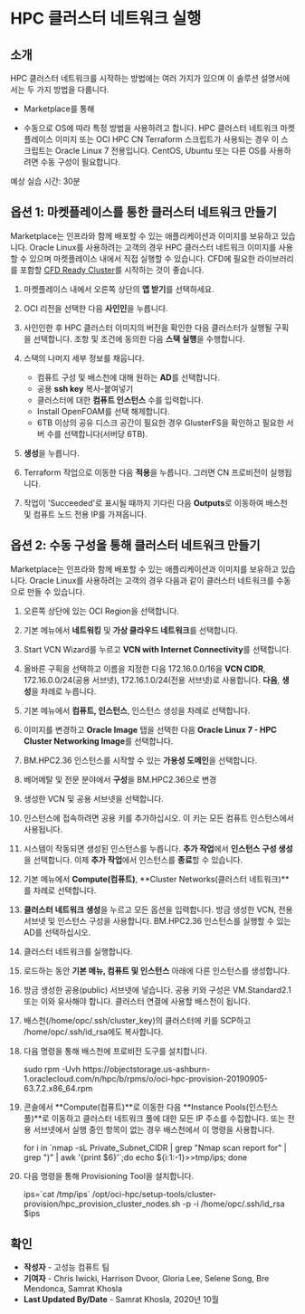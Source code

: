 # HPC 클러스터 네트워크 실행

## 소개

HPC 클러스터 네트워크를 시작하는 방법에는 여러 가지가 있으며 이 솔루션 설명서에서는 두 가지 방법을 다룹니다.

*   Marketplace를 통해
    
*   수동으로 OS에 따라 특정 방법을 사용하려고 합니다. HPC 클러스터 네트워크 마켓플레이스 이미지 또는 OCI HPC CN Terraform 스크립트가 사용되는 경우 이 스크립트는 Oracle Linux 7 전용입니다. CentOS, Ubuntu 또는 다른 OS를 사용하려면 수동 구성이 필요합니다.
    

예상 실습 시간: 30분

## **옵션 1**: 마켓플레이스를 통한 클러스터 네트워크 만들기

Marketplace는 인프라와 함께 배포할 수 있는 애플리케이션과 이미지를 보유하고 있습니다. Oracle Linux를 사용하려는 고객의 경우 HPC 클러스터 네트워크 이미지를 사용할 수 있으며 마켓플레이스 내에서 직접 실행할 수 있습니다. CFD에 필요한 라이브러리를 포함할 [CFD Ready Cluster](https://cloudmarketplace.oracle.com/marketplace/en_US/listing/75645211)를 시작하는 것이 좋습니다.

1.  마켓플레이스 내에서 오른쪽 상단의 **앱 받기**를 선택하세요.
    
2.  OCI 리전을 선택한 다음 **사인인**을 누릅니다.
    
3.  사인인한 후 HPC 클러스터 이미지의 버전을 확인한 다음 클러스터가 실행될 구획을 선택합니다. 조항 및 조건에 동의한 다음 **스택 실행**을 수행합니다.
    
4.  스택의 나머지 세부 정보를 채웁니다.
    
    *   컴퓨트 구성 및 배스천에 대해 원하는 **AD**를 선택합니다.
    *   공용 **ssh key** 복사-붙여넣기
    *   클러스터에 대한 **컴퓨트 인스턴스** 수를 입력합니다.
    *   Install OpenFOAM를 선택 해제합니다.
    *   6TB 이상의 공유 디스크 공간이 필요한 경우 GlusterFS을 확인하고 필요한 서버 수를 선택합니다(서버당 6TB).
5.  **생성**을 누릅니다.
    
6.  Terraform 작업으로 이동한 다음 **적용**을 누릅니다. 그러면 CN 프로비전이 실행됩니다.
    
7.  작업이 'Succeeded'로 표시될 때까지 기다린 다음 **Outputs**로 이동하여 배스천 및 컴퓨트 노드 전용 IP를 가져옵니다.
    

## **옵션 2**: 수동 구성을 통해 클러스터 네트워크 만들기

Marketplace는 인프라와 함께 배포할 수 있는 애플리케이션과 이미지를 보유하고 있습니다. Oracle Linux를 사용하려는 고객의 경우 다음과 같이 클러스터 네트워크를 수동으로 만들 수 있습니다.

1.  오른쪽 상단에 있는 OCI Region을 선택합니다.
    
2.  기본 메뉴에서 **네트워킹** 및 **가상 클라우드 네트워크**를 선택합니다.
    
3.  Start VCN Wizard를 누르고 **VCN with Internet Connectivity**를 선택합니다.
    
4.  올바른 구획을 선택하고 이름을 지정한 다음 172.16.0.0/16을 **VCN CIDR**, 172.16.0.0/24(공용 서브넷), 172.16.1.0/24(전용 서브넷)로 사용합니다. **다음**, **생성**을 차례로 누릅니다.
    
5.  기본 메뉴에서 **컴퓨트, 인스턴스**, 인스턴스 생성을 차례로 선택합니다.
    
6.  이미지를 변경하고 **Oracle Image** 탭을 선택한 다음 **Oracle Linux 7 - HPC Cluster Networking Image**를 선택합니다.
    
7.  BM.HPC2.36 인스턴스를 시작할 수 있는 **가용성 도메인**을 선택합니다.
    
8.  베어메탈 및 전문 분야에서 **구성**을 BM.HPC2.36으로 변경
    
9.  생성한 VCN 및 공용 서브넷을 선택합니다.
    
10.  인스턴스에 접속하려면 공용 키를 추가하십시오. 이 키는 모든 컴퓨트 인스턴스에서 사용됩니다.
    
11.  시스템이 작동되면 생성된 인스턴스를 누릅니다. **추가 작업**에서 **인스턴스 구성 생성**을 선택합니다. 이제 **추가 작업**에서 인스턴스를 **종료**할 수 있습니다.
    
12.  기본 메뉴에서 **Compute(컴퓨트)**, **Cluster Networks(클러스터 네트워크)**를 차례로 선택합니다.
    
13.  **클러스터 네트워크 생성**을 누르고 모든 옵션을 입력합니다. 방금 생성한 VCN, 전용 서브넷 및 인스턴스 구성을 사용합니다. BM.HPC2.36 인스턴스를 실행할 수 있는 AD를 선택하십시오.
    
14.  클러스터 네트워크를 실행합니다.
    
15.  로드하는 동안 **기본 메뉴, 컴퓨트 및 인스턴스** 아래에 다른 인스턴스를 생성합니다.
    
16.  방금 생성한 공용(public) 서브넷에 넣습니다. 공용 키와 구성은 VM.Standard2.1 또는 이와 유사해야 합니다. 클러스터 연결에 사용할 배스천이 됩니다.
    
17.  배스천(/home/opc/.ssh/cluster\_key)의 클러스터에 키를 SCP하고 /home/opc/.ssh/id\_rsa에도 복사합니다.
    
18.  다음 명령을 통해 배스천에 프로비전 도구를 설치합니다.
    
        <copy>
        sudo rpm -Uvh https://objectstorage.us-ashburn-1.oraclecloud.com/n/hpc/b/rpms/o/oci-hpc-provision-20190905-63.7.2.x86_64.rpm
        </copy>
        
        
19.  콘솔에서 **Compute(컴퓨트)**로 이동한 다음 **Instance Pools(인스턴스 풀)**로 이동하고 클러스터 네트워크 풀에 대한 모든 IP 주소를 수집합니다. 또는 전용 서브넷에서 실행 중인 항목이 없는 경우 배스천에서 이 명령을 사용합니다.
    
        <copy>
        for i in `nmap -sL Private_Subnet_CIDR | grep "Nmap scan report for" | grep ")" | awk '{print $6}'`;do echo ${i:1:-1}>>tmp/ips; done
        </copy>
        
20.  다음 명령을 통해 Provisioning Tool을 설치합니다.
    
        <copy>
        ips=`cat /tmp/ips`
        /opt/oci-hpc/setup-tools/cluster-provision/hpc_provision_cluster_nodes.sh -p -i /home/opc/.ssh/id_rsa $ips
        </copy>
        

## 확인

*   **작성자** - 고성능 컴퓨트 팀
*   **기여자** - Chris Iwicki, Harrison Dvoor, Gloria Lee, Selene Song, Bre Mendonca, Samrat Khosla
*   **Last Updated By/Date** - Samrat Khosla, 2020년 10월